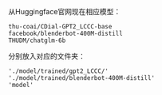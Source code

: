 从Huggingface官网现在相应模型：

```
thu-coai/CDial-GPT2_LCCC-base
facebook/blenderbot-400M-distill
THUDM/chatglm-6b
```


分别放入对应的文件夹：

```
'./model/trained/gpt2_LCCC/'
'./model/trained/blenderbot-400M-distill'
'model'
```